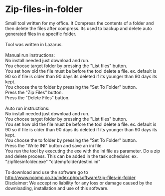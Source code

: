# Zip-files-in-folder

Small tool written for my office. It Compress the contents of a folder and then delete the files after compress. Its used to backup and delete auto generated files in a specific folder.<br>
<br>
Tool was written in Lazarus.<br>
<br>
Manual run instructions:<br>
No install needed just download and run.<br>
You choose target folder by pressing the "List files" button.<br>
You set how old the file must be before the tool delete a file. ex. default is 90 so if file is older than 90 days its deleted if its younger than 90 days its kept.<br>
You choose the to folder by pressing the "Set To Folder" button.<br>
Press the "Zip Files" button.<br>
Press the "Delete Files" button.<br>
<br>
Auto run instructions:<br>
No install needed just download and run.<br>
You choose target folder by pressing the "List files" button.<br>
You set how old the file must be before the tool delete a file. ex. default is 90 so if file is older than 90 days its deleted if its younger than 90 days its kept.<br>
You choose the to folder by pressing the "Set To Folder" button.<br>
Press the "Write INI" button and save an ini file.<br>
You run the tool by executing the exe with the ini file as parameter. Do a zip and delete process. This can be added in the task scheduler. ex. "zipfilesinfolder.exe" "c:\tempfolder\testini.ini"<br>
<br>
To download and use the software go to http://www.ncomp.co.za/index.php/software/zip-files-in-folder
<br>
Disclaimer: We accept no liability for any loss or damage caused by the downloading, installation and use of this software.
